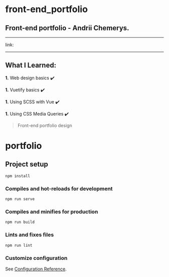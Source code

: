 # front-end_portfolio

## Front-end portfolio - Andrii Chemerys.

---

link:

---

## What I Learned:

**1.** Web design basics :heavy_check_mark:

**1.** Vuetify basics :heavy_check_mark:

**1.** Using SCSS with Vue :heavy_check_mark:

**1.** Using CSS Media Queries :heavy_check_mark:

> Front-end portfolio design

# portfolio

## Project setup

```
npm install
```

### Compiles and hot-reloads for development

```
npm run serve
```

### Compiles and minifies for production

```
npm run build
```

### Lints and fixes files

```
npm run lint
```

### Customize configuration

See [Configuration Reference](https://cli.vuejs.org/config/).
